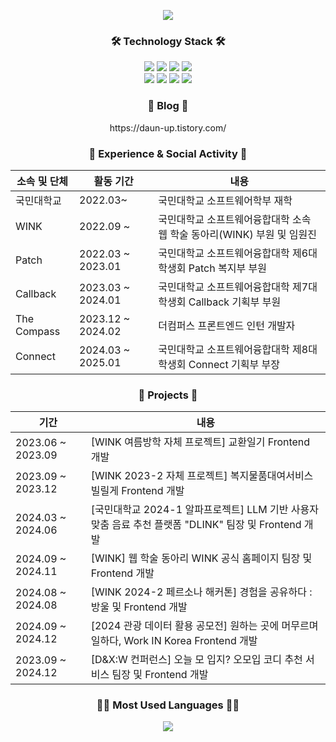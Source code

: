 <!--
**daun-up/daun-up** is a ✨ _special_ ✨ repository because its `README.md` (this file) appears on your GitHub profile.

Here are some ideas to get you started:

- 🔭 I’m currently working on ...
- 🌱 I’m currently learning ...
- 👯 I’m looking to collaborate on ...
- 🤔 I’m looking for help with ...
- 💬 Ask me about ...
- 📫 How to reach me: ...
- 😄 Pronouns: ...
- ⚡ Fun fact: ...
-->
<p align="center">
<img src="https://capsule-render.vercel.app/api?type=venom&height=300&color=dcedc8&text=daun-up&textBg=false&fontColor=7cb342&stroke=f1f8e9"/>
</p>


<h3 align="center">🛠 Technology Stack 🛠</h3>
<p align="center">


<img src="https://img.shields.io/badge/Vue.js-4FC08D?style=for-the-badge&logo=Vue.js&logoColor=white"/>
<img src="https://img.shields.io/badge/Nuxt.js-002E3B?style=for-the-badge&logo=nuxtdotjs&logoColor=#00DC82"/>
<img src="https://img.shields.io/badge/react-%2320232a.svg?style=for-the-badge&logo=react&logoColor=%2361DAFB"/>
<img src="https://img.shields.io/badge/Next.js-000000?style=for-the-badge&logo=Next.js&logoColor=white"/><br>
<img src="https://img.shields.io/badge/javascript-%23323330.svg?style=for-the-badge&logo=javascript&logoColor=%23F7DF1E"/>
<img src="https://img.shields.io/badge/Typescript-3178C6?style=for-the-badge&logo=Typescript&logoColor=white"/>
<img src="https://img.shields.io/badge/python-3670A0?style=for-the-badge&logo=python&logoColor=ffdd54"/>
<img src="https://img.shields.io/badge/Spring-6DB33F?style=for-the-badge&logo=Spring&logoColor=white"/>
</p>

<h3 align="center">💾 Blog 💾</h3>
<p align="center">
	https://daun-up.tistory.com/
</p>



<!--
<h3 align="center">GitHub Stats</h3>
<p align="center"> 
 <img src="https://github-readme-stats.vercel.app/api?username=daun-up&theme=swift&show_icons=true"/></a>
</p>
-->

<div align='center' style={{width: 394px }}>
<h3 align='center'>🥒 Experience & Social Activity 🥒</h3>

| 소속 및 단체 | 활동 기간 | 내용 |
| --- | --- | --- |
| 국민대학교 | 2022.03~ | 국민대학교 소프트웨어학부 재학 |
| WINK | 2022.09 ~ | 국민대학교 소프트웨어융합대학 소속 웹 학술 동아리(WINK) 부원 및 임원진|
| Patch | 2022.03 ~ 2023.01 | 국민대학교 소프트웨어융합대학 제6대 학생회 Patch 복지부 부원 |
| Callback | 2023.03 ~ 2024.01 | 국민대학교 소프트웨어융합대학 제7대 학생회 Callback 기획부 부원 |
| The Compass | 2023.12 ~ 2024.02 | 더컴퍼스 프론트엔드 인턴 개발자 |
| Connect | 2024.03 ~ 2025.01 | 국민대학교 소프트웨어융합대학 제8대 학생회 Connect 기획부 부장 |

<div align='center' style={{width: 394px }}>
<h3 align='center'>🍪 Projects 🍪</h3>

| 기간 | 내용 |
| --- | --- |
| 2023.06 ~ 2023.09 | [WINK 여름방학 자체 프로젝트] 교환일기 Frontend 개발|
| 2023.09 ~ 2023.12 | [WINK 2023-2 자체 프로젝트] 복지물품대여서비스 빌릴게 Frontend 개발 |
| 2024.03 ~ 2024.06 | [국민대학교 2024-1 알파프로젝트] LLM 기반 사용자 맞춤 음료 추천 플랫폼 "DLINK" 팀장 및 Frontend 개발 |
| 2024.09 ~ 2024.11 | [WINK] 웹 학술 동아리 WINK 공식 홈페이지 팀장 및 Frontend 개발 |
| 2024.08 ~ 2024.08 | [WINK 2024-2 페르소나 해커톤] 경험을 공유하다 : 방울 및 Frontend 개발 |
| 2024.09 ~ 2024.12 | [2024 관광 데이터 활용 공모전] 원하는 곳에 머무르며 일하다, Work IN Korea Frontend 개발 |
| 2023.09 ~ 2024.12 | [D&X:W 컨퍼런스] 오늘 모 입지? 오모입 코디 추천 서비스 팀장 및 Frontend 개발 |



<h3 align="center">😶‍🌫️ Most Used Languages 😶‍🌫️</h3>
<p align="center"> 
 <img src="https://github-readme-stats.vercel.app/api/top-langs/?username=daun-up&layout=compact"/></a>
</p>


